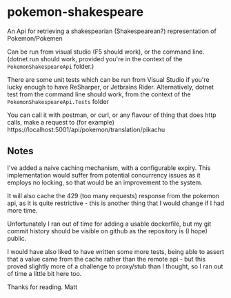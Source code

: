 # pokemon-shakespeare

An Api for retrieving a shakespearian (Shakespearean?) representation of Pokemon/Pokemen 

Can be run from visual studio (F5 should work), or the command line. (dotnet run should work, provided you're in the context of the `PokemonShakespeareApi` folder.)

There are some unit tests which can be run from Visual Studio if you're lucky enough to have ReSharper, or Jetbrains Rider. Alternatively, dotnet test from the command line should work, from the context of the  `PokemonShakespeareApi.Tests` folder

You can call it with postman, or curl, or any flavour of thing that does http calls, make a request to (for example) https://localhost:5001/api/pokemon/translation/pikachu 

## Notes

I've added a naive caching mechanism, with a configurable expiry. This implementation would suffer from potential concurrency issues as it employs no locking, so that would be an improvement to the system. 

It will also cache the 429 (too many requests) response from the pokemon api, as it is quite restrictive - this is another thing that I would change if I had more time.

Unfortunately I ran out of time for adding a usable dockerfile, but my git commit history should be visible on github as the repository is (I hope) public.

I would have also liked to have written some more tests, being able to assert that a value came from the cache rather than the remote api - but this proved slightly more of a challenge to proxy/stub than I thought, so I ran out of time a little bit here too.

Thanks for reading.
Matt